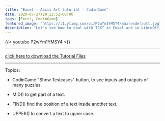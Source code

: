 ```yaml
---
title: "Excel - Ascii Art tutorial - CodinGame"
date: 2020-07-27T20:22:52+00:00
tags: [Excel, CodinGame]
featured_image: "https://i1.ytimg.com/vi/P2wYm1YMSY4/maxresdefault.jpg"
description: "Let's see how to deal with TEXT in Excel and in LibreOffice"
---
```

{{< youtube P2wYm1YMSY4 >}}

* * *

[click here to download the Tutorial Files](https://drive.google.com/drive/folders/17cdGzPZu8Bat3OZUqtFojwS36XPUzc10?usp=sharing  "Excel and LibreOffice Calc files")

* * *
Topics:

- CodinGame "Show Testcases" button, to see inputs and outputs of many puzzles.

- MID() to get part of a text.

- FIND() find the position of a text inside another text.

- UPPER() to convert a text to upper case.
 
